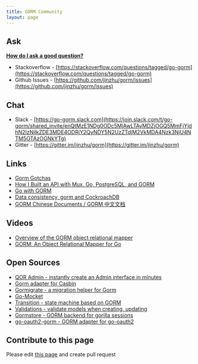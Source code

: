 ```yaml
---
title: GORM Community
layout: page
---
```


## Ask

**[How do I ask a good question?](https://stackoverflow.com/help/how-to-ask)**

* Stackoverflow - [https://stackoverflow.com/questions/tagged/go-gorm](https://stackoverflow.com/questions/tagged/go-gorm)
* Github Issues - [https://github.com/jinzhu/gorm/issues](https://github.com/jinzhu/gorm/issues)

## Chat

* Slack - [https://go-gorm.slack.com](https://join.slack.com/t/go-gorm/shared_invite/enQtMzE1NDg0ODc5MjAwLTAyMDZjOGQ5MmFjYjdhN2IzNjlkZDE3MDE4ODRjY2QyNDY5N2UzZTdjM2VkMDA4Nzk3NjU4NTM5OTAzOGNkYTg)
* Gitter - [https://gitter.im/jinzhu/gorm](https://gitter.im/jinzhu/gorm)

## Links

* [Gorm Gotchas](https://blog.depado.eu/post/gorm-gotchas)
* [How I Built an API with Mux, Go, PostgreSQL, and GORM](https://dev.to/aspittel/how-i-built-an-api-with-mux-go-postgresql-and-gorm-5ah8)
* [Go with GORM](http://mindbowser.com/golang-go-with-gorm-2/)
* [Data consistency, gorm and CockroachDB](http://callistaenterprise.se/blogg/teknik/2018/02/14/go-blog-series-part13/)
* [GORM Chinese Documents / GORM 中文文档](https://jasperxu.github.io/gorm-zh/)

## Videos

* [Overview of the GORM object relational mapper](https://www.youtube.com/watch?v=nVD9acHituc)
* [GORM: An Object Relational Mapper for Go](https://www.pluralsight.com/courses/gorm-go-object-relational-mapper)

## Open Sources

* [QOR Admin - instantly create an Admin interface in minutes](http://getqor.com)
* [Gorm adapter for Casbin](https://github.com/casbin/gorm-adapter)
* [Gormigrate - a migration helper for Gorm](https://github.com/go-gormigrate/gormigrate)
* [Go-Mocket](https://github.com/Selvatico/go-mocket)
* [Transition - state machine based on GORM](https://github.com/qor/transition)
* [Validations - validate models when creating, updating](https://github.com/qor/validations)
* [Gormstore - GORM backend for gorilla sessions](https://github.com/wader/gormstore)
* [go-oauth2-gorm - GORM adapter for go-oauth2](https://github.com/techknowlogick/go-oauth2-gorm)

## Contribute to this page

Please edit [this page](https://github.com/jinzhu/gorm.io/edit/master/pages/community.md) and create pull request
